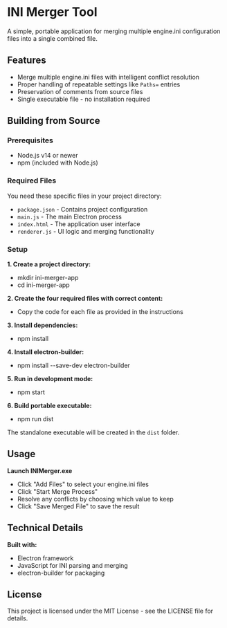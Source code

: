 # INI Merger Tool

A simple, portable application for merging multiple engine.ini configuration files into a single combined file.

## Features
* Merge multiple engine.ini files with intelligent conflict resolution
* Proper handling of repeatable settings like `Paths=` entries
* Preservation of comments from source files
* Single executable file - no installation required

## Building from Source

### Prerequisites
* Node.js v14 or newer
* npm (included with Node.js)

### Required Files
You need these specific files in your project directory:
* `package.json` - Contains project configuration
* `main.js` - The main Electron process
* `index.html` - The application user interface
* `renderer.js` - UI logic and merging functionality

### Setup

**1. Create a project directory:**
* mkdir ini-merger-app
* cd ini-merger-app

**2. Create the four required files with correct content:**
* Copy the code for each file as provided in the instructions

**3. Install dependencies:**
* npm install
  
**4. Install electron-builder:**
* npm install --save-dev electron-builder
  
**5. Run in development mode:**
* npm start
  
**6. Build portable executable:**
* npm run dist

The standalone executable will be created in the `dist` folder.

## Usage

**Launch INIMerger.exe**
* Click "Add Files" to select your engine.ini files
* Click "Start Merge Process"
* Resolve any conflicts by choosing which value to keep
* Click "Save Merged File" to save the result

## Technical Details

**Built with:**
* Electron framework
* JavaScript for INI parsing and merging
* electron-builder for packaging

## License
This project is licensed under the MIT License - see the LICENSE file for details.
